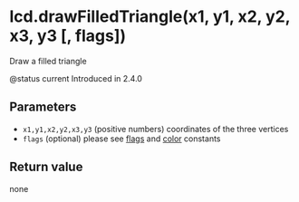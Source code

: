 # lcd.drawFilledTriangle(x1, y1, x2, y2, x3, y3 \[, flags])

Draw a filled triangle

@status current Introduced in 2.4.0

## Parameters

* `x1,y1,x2,y2,x3,y3` (positive numbers) coordinates of the three vertices
* `flags` (optional) please see [flags](../constants/flags-and-pattern-constants.md) and [color](../constants/color-constants.md) constants

## Return value

none

